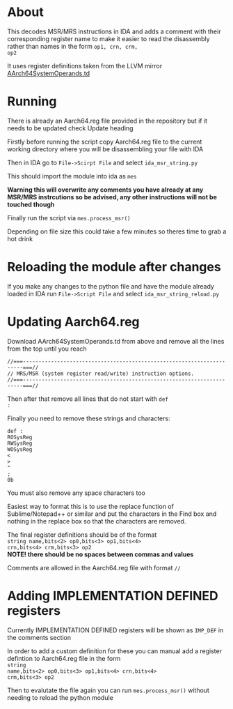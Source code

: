 About
=====
This decodes MSR/MRS instructions in IDA and adds a comment with their corresponding register name to make it easier to read the disassembly rather than names in the form <code>op1, crn, crm, op2</code>

It uses register definitions taken from the LLVM mirror <a href="https://github.com/llvm-mirror/llvm/blob/efea7114d4f7bc56ab90df04037bdb7cd7d4f8c3/lib/Target/AArch64/AArch64SystemOperands.td">AArch64SystemOperands.td</a>

Running
=======
There is already an Aarch64.reg file provided in the repository but if it needs to be updated check Update heading

Firstly before running the script copy Aarch64.reg file to the current working directory where you will be disassembling your file with IDA

Then in IDA go to <code>File->Scirpt File</code> and select <code>ida_msr_string.py</code>

This should import the module into ida as <code>mes</code>

<b>Warning this will overwrite any comments you have already at any MSR/MRS instrcutions so be advised, any other instructions will not be touched though</b>

Finally run the script via <code>mes.process_msr()</code>

Depending on file size this could take a few minutes so theres time to grab a hot drink

Reloading the module after changes
==================================
If you make any changes to the python file and have the module already loaded in IDA run <code>File->Script File</code> and select <code>ida_msr_string_reload.py</code>

Updating Aarch64.reg
====================
Download AArch64SystemOperands.td from above and remove all the lines from the top until you reach
<pre>
<code>//===----------------------------------------------------------------------===//
// MRS/MSR (system register read/write) instruction options.
//===----------------------------------------------------------------------===//</code>
</pre>

Then after that remove all lines that do not start with <code>def :</code>

Finally you need to remove these strings and characters:
<pre>
<code>def :
ROSysReg
RWSysReg
WOSysReg
<
>
"
;
0b</code>
</pre>
You must also remove any space characters too

Easiest way to format this is to use the replace function of Sublime/Notepad++ or similar and put the characters in the Find box and nothing in the replace box so that the characters are removed.

The final register definitions should be of the format
<br><code>string name,bits<2> op0,bits<3> op1,bits<4> crn,bits<4> crm,bits<3> op2</code><br>
<b>NOTE! there should be no spaces between commas and values</b>

Comments are allowed in the Aarch64.reg file with format <code>//</code>

Adding IMPLEMENTATION DEFINED registers
======================================
Currently IMPLEMENTATION DEFINED registers will be shown as <code>IMP_DEF</code> in the comments section

In order to add a custom definition for these you can manual add a register defintion to Aarch64.reg file in the form
<br><code>string name,bits<2> op0,bits<3> op1,bits<4> crn,bits<4> crm,bits<3> op2</code><br>

Then to evalutate the file again you can run <code>mes.process_msr()</code> without needing to reload the python module